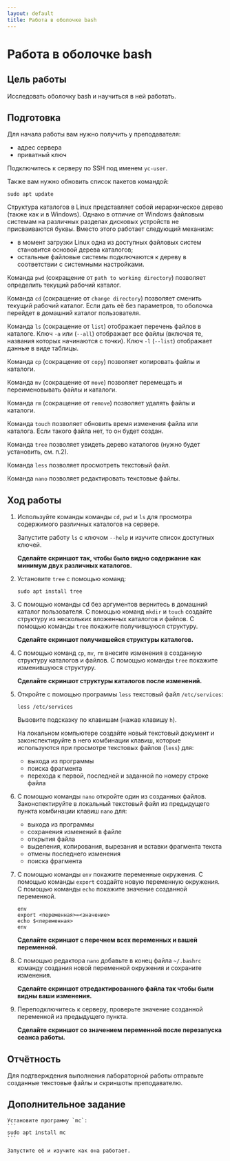 ```yaml
---
layout: default
title: Работа в оболочке bash
---
```

# Работа в оболочке bash

## Цель работы

Исследовать оболочку bash и научиться в ней работать.

## Подготовка

Для начала работы вам нужно получить у преподавателя:
* адрес сервера
* приватный ключ

Подключитесь к серверу по SSH под именем `yc-user`.

Также вам нужно обновить список пакетов командой:

```
sudo apt update
```

Структура каталогов в Linux представляет собой иерархическое дерево (также как и в Windows). Однако в отличие от Windows файловым системам на различных разделах дисковых устройств не присваиваются буквы. Вместо этого работает следующий механизм:
* в момент загрузки Linux одна из доступных файловых систем становится основой дерева каталогов;
* остальные файловые системы подключаются к дереву в соответствии с системными настройками.

Команда `pwd` (сокращение от `path to working directory`) позволяет определить текущий рабочий каталог.

Команда `cd` (сокращение от `change directory`) позволяет сменить текущий рабочий каталог. Если дать её без параметров, то оболочка перейдет в домашний каталог пользователя.

Команда `ls` (сокращение от `list`) отображает перечень файлов в каталоге. Ключ `-a` или (`--all`) отображает все файлы (включая те, названия которых начинаются с точки). Ключ `-l` (`--list`) отображает данные в виде таблицы.

Команда `cp` (сокращение от `copy`) позволяет копировать файлы и каталоги.

Команда `mv` (сокращение от `move`) позволяет перемещать и переименовывать файлы и каталоги.

Команда `rm` (сокращение от `remove`) позволяет удалять файлы и каталоги.

Команда `touch` позволяет обновить время изменения файла или каталога. Если такого файла нет, то он будет создан.

Команда `tree` позволяет увидеть дерево каталогов (нужно будет установить, см. п.2).

Команда `less` позволяет просмотреть текстовый файл.

Команда `nano` позволяет редактировать текстовые файлы.

## Ход работы

1. Используйте команды команды `cd`, `pwd` и `ls` для просмотра содержимого различных каталогов на сервере.

    Запустите работу `ls` с ключом `--help` и изучите список доступных ключей.

    **Сделайте скриншот так, чтобы было видно содержание как минимум двух различных каталогов.**

2. Установите `tree` с помощью команд:
    ```
    sudo apt install tree
    ```

3. С помощью команды cd без аргументов вернитесь в домашний каталог пользователя. С помощью команд `mkdir` и `touch` создайте структуру из нескольких вложенных каталогов и файлов. С помощью команды `tree` покажите получившуюся структуру. 

    **Сделайте скриншот получившейся структуры каталогов.**

4. С помощью команд `cp`, `mv`, `rm` внесите изменения в созданную структуру каталогов и файлов. С помощью команды `tree` покажите изменившуюся структуру.

    **Сделайте скриншот структуры каталогов после изменений.**

5. Откройте с помощью программы `less` текстовый файл `/etc/services`:

    ```
    less /etc/services
    ```

    Вызовите подсказку по клавишам (нажав клавишу `h`).

    На локальном компьютере создайте новый текстовый документ и законспектируйте в него комбинации клавиш, которые используются при просмотре текстовых файлов (`less`) для:

    * выхода из программы
    * поиска фрагмента
    * перехода к первой, последней и заданной по номеру строке файла

6. С помощью команды `nano` откройте один из созданных файлов. Законспектируйте в локальный текстовый файл из предыдущего пункта комбинации клавиш `nano` для:

    * выхода из программы
    * сохранения изменений в файле
    * открытия файла
    * выделения, копирования, вырезания и вставки фрагмента текста
    * отмены последнего изменения
    * поиска фрагмента

7. С помощью команды `env` покажите переменные окружения. С помощью команды `export` создайте новую переменную окружения. С помощью команды `echo` покажите значение созданной переменной. 

    ```
    env
    export <переменная>=<значение>
    echo $<переменная>
    env
    ```

    **Сделайте скриншот с перечнем всех переменных и вашей переменной.**

8. С помощью редактора `nano` добавьте в конец файла `~/.bashrc` команду создания новой переменной окружения и сохраните изменения.

    **Сделайте скриншот отредактированного файла так чтобы были видны ваши изменения.**

9. Переподключитесь к серверу, проверьте значение созданной переменной из предыдущего пункта.

    **Сделайте скриншот со значением переменной после перезапуска сеанса работы.**

## Отчётность

Для подтверждения выполнения лабораторной работы отправьте созданные текстовые файлы и скриншоты преподавателю.

## Дополнительное задание

    Установите программу `mc`:
    ```
    sudo apt install mc
    ```

    Запустите её и изучите как она работает.
